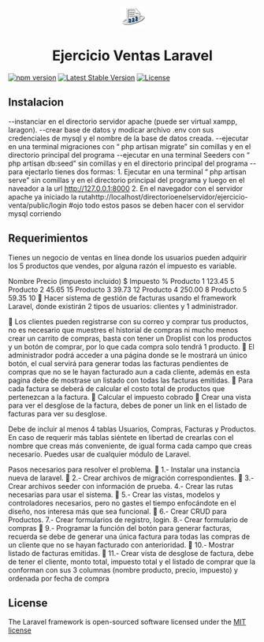 

<p align="center">
<a href="https://travis-ci.org/laravel/framework"><img src="public/img/poder-judicial-virtual.png" alt="Build Status"></a>
<h1 align="center">Ejercicio Ventas Laravel</h1>
    
<a href="https://www.npmjs.com/package/bootstrap" rel="nofollow"><img src="https://camo.githubusercontent.com/1c4959f767490620530549105570f72a619c1531859015de2f9097367a695018/68747470733a2f2f696d672e736869656c64732e696f2f6e706d2f762f626f6f747374726170" alt="npm version" data-canonical-src="https://img.shields.io/npm/v/bootstrap" style="max-width: 100%;"></a>
<a href="https://packagist.org/packages/laravel/framework"><img src="https://img.shields.io/packagist/v/laravel/framework" alt="Latest Stable Version"></a>
<a href="https://packagist.org/packages/laravel/framework"><img src="https://img.shields.io/packagist/l/laravel/framework" alt="License"></a>
    
</p>

## Instalacion

 --instanciar en el directorio servidor apache (puede ser virtual xampp, laragon).
 --crear base de datos y modicar archivo .env con sus credenciales de mysql y el nombre de la base de datos creada.
 --ejecutar en una terminal migraciones con  “ php artisan migrate” sin comillas y en el directorio principal del programa
 --ejecutar en una terminal Seeders con  “ php artisan db:seed” sin comillas y en el directorio principal del programa
 --para ejectarlo tienes dos formas:
    1. Ejecutar en una terminal “ php artisan serve” sin comillas y en el directorio principal del programa y luego en el naveador a la url http://127.0.0.1:8000
    2. En el navegador con el servidor apache ya iniciado la rutahttp://localhost/directorioenelservidor/ejercicio-venta/public/login
#ojo todo estos pasos se deben hacer con el servidor mysql corriendo

## Requerimientos
Tienes un negocio de ventas en línea donde los usuarios pueden adquirir los 5 productos que vendes, por alguna razón el impuesto es variable.

Nombre	Precio (impuesto incluido) $ 	Impuesto %
Producto 1	123.45	5
Producto 2	45.65	15
Producto 3	39.73	12
Producto 4	250.00	8
Producto 5	59.35	10
	Hacer sistema de gestión de facturas usando el framework Laravel, donde existirán 2 tipos de usuarios:  clientes y 1 administrador.

	Los clientes pueden registrarse con su correo y comprar tus productos, no es necesario que muestres el historial de compras ni mucho menos crear un carrito de compras, basta con tener un Droplist con los productos y un botón de comprar, por lo que cada compra solo tendrá 1 producto.
	El administrador podrá acceder a una página donde se le mostrará un único botón, el cual servirá para generar todas las facturas pendientes de compras que no se le hayan facturado aun a cada cliente, además en esta pagina debe de mostrase un listado con todas las facturas emitidas.
	Para cada factura se deberá de calcular el costo total de productos que pertenezcan a la factura.
	Calcular el impuesto cobrado
	Crear una vista para ver el desglose de la factura, debes de poner un link en el listado de facturas para ver su desglose. 

Debe de incluir al menos 4 tablas Usuarios, Compras, Facturas y Productos. En caso de requerir más tablas siéntete en libertad de crearlas con el nombre que creas más conveniente, de igual forma cada campo que creas necesario.
Puedes usar de cualquier módulo de Laravel.

Pasos necesarios para resolver el problema.
	1.- Instalar una instancia nueva de laravel.
	2.- Crear archivos de migración correspondientes.
	3.- Crear archivos seeder con información de prueba.
4.- Crear las rutas necesarias para usar el sistema.
	5.- Crear las vistas, modelos y controladores necesarios, pero no gastes el tiempo enfocándote en el diseño, nos interesa más que sea funcional.
	6.- Crear CRUD para Productos.
7.- Crear formularios de registro, login.
8.- Crear formulario de compras
	9.- Programar la función del botón para generar facturas, recuerda se debe de generar una única factura para todas las compras de un cliente que no se hayan facturado con anterioridad.
	10.- Mostrar listado de facturas emitidas.
	11.- Crear vista de desglose de factura, debe de tener el cliente, monto total, impuesto total y el listado de comprar que la conforman con sus 3 columnas (nombre producto, precio, impuesto) y ordenada por fecha de compra


## License

The Laravel framework is open-sourced software licensed under the [MIT license](https://opensource.org/licenses/MIT)




